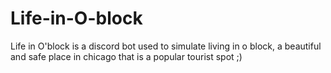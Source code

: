 # Life-in-O-block
Life in O'block is a discord bot used to simulate living in o block, a beautiful and safe place in chicago that is a popular tourist spot ;)
